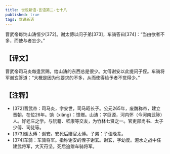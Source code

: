 ```yaml
---
title: 世说新语-言语第二-七十八
published: true
tags: 世说新语
---
```


晋武帝每饷山涛恒少[372]。谢太傅以问子弟[373]，车骑答曰[374]：“当由欲者不多，而使与者忘少。”

## 【译文】

晋武帝司马炎每逢赏赐，给山涛的东西总是很少。太傅谢安以此提问子侄。车骑将军谢玄答道：“大概是因为他要求的不多，从而使得给予者不觉得少。”

## 【注释】

- [372]晋武帝：司马炎，字安世，司马昭长子。公元265年，废魏称帝，建立晋朝，在位26年。饷（xiǎng）：馈赠。山涛：字巨源，河内怀（今河南武陟）人。好老庄之学。与阮籍、嵇康等交友，为竹林七贤之一。官吏部尚书、太子少傅、司徒等。
- [373]谢太傅：谢安。安死后赠官太傅。子弟：子侄晚辈。
- [374]车骑：车骑将军。指称谢安的侄子谢玄。谢玄，字幼度。淝水之战中任建武将军，大灭苻坚。死后追赠车骑将军。
